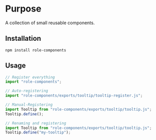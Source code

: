 # Purpose

A collection of small reusable components.

## Installation

```
npm install role-components
```

## Usage

```js
// Register everything
import "role-components";

// Auto-registering
import "role-components/exports/tooltip/tooltip-register.js";

// Manual-Registering
import Tooltip from "role-components/exports/tooltip/tooltip.js";
Tooltip.define();

// Renaming and registering
import Tooltip from "role-components/exports/tooltip/tooltip.js";
Tooltip.define("my-tooltip");
```
